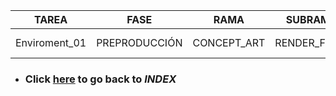 |TAREA|FASE|RAMA|SUBRAMA|ASIGNADO|ESTIMACIÓN|ENTREGA|ESTADO|OBSERVACIONES
|:-----------------:|:-----------------:|:-----------------:|:-----------------:|:-----------------:|:-----------------:|:-----------------:|:-----------------:|:-----------------:|
|Enviroment_01|PREPRODUCCIÓN|CONCEPT_ART|RENDER_FINAL|Jose_Antonio|24h+|2019-10-27|ENTREGADO| ...   

* ### Click [**here**](https://github.com/Korhildon/Github_JoseAntonioJuncosa_2B/blob/DEVELOPMENT/WIKI_TEXTS/INDEX.md "Go to INDEX") to go back to *INDEX*
